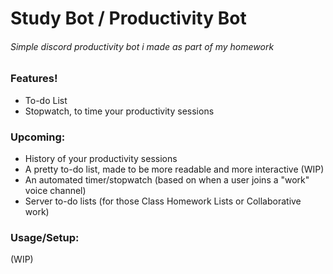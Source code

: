 # Study Bot / Productivity Bot


<h6>Simple discord productivity bot i made as part of my homework</h6>


<h3>Features!</h3>

- To-do List<br>
- Stopwatch, to time your productivity sessions<br>

<h3>Upcoming:</h3>

- History of your productivity sessions<br>
- A pretty to-do list, made to be more readable and more interactive (WIP)<br>
- An automated timer/stopwatch (based on when a user joins a "work" voice channel)<br>  
- Server to-do lists (for those Class Homework Lists or Collaborative work)<br>


<h3>Usage/Setup:</h3>

(WIP)



